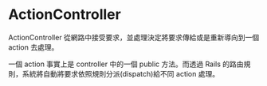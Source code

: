 # ActionController

ActionController 從網路中接受要求，並處理決定將要求傳給或是重新導向到一個 action 去處理。

一個 action 事實上是 controller 中的一個 public 方法。而透過 Rails 的路由規則，系統將自動將要求依照規則分派(dispatch)給不同 action 處理。
